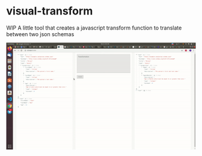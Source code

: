 # visual-transform
WIP A little tool that creates a javascript transform function to translate between two json schemas

![](ezgif-3-a03e687c9ff8.gif)